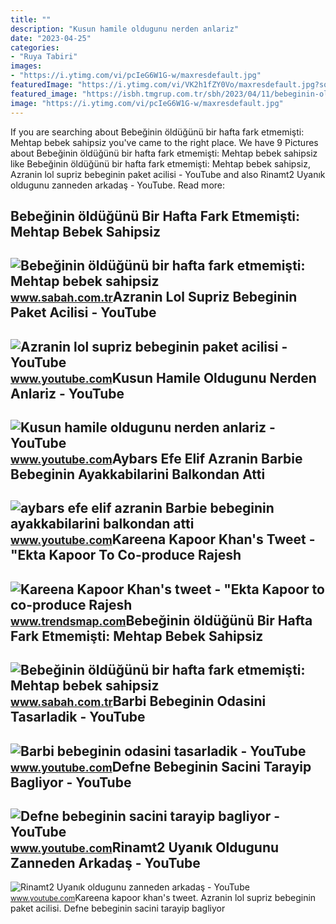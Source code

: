 ```yaml
---
title: ""
description: "Kusun hamile oldugunu nerden anlariz"
date: "2023-04-25"
categories:
- "Ruya Tabiri"
images:
- "https://i.ytimg.com/vi/pcIeG6W1G-w/maxresdefault.jpg"
featuredImage: "https://i.ytimg.com/vi/VK2h1fZY0Vo/maxresdefault.jpg?sqp=-oaymwEmCIAKENAF8quKqQMa8AEB-AGUA4AC0AWKAgwIABABGHIgPigyMA8=&amp;rs=AOn4CLBVIOBB7DWNSu_lFkfcX3Xn4gy77A"
featured_image: "https://isbh.tmgrup.com.tr/sbh/2023/04/11/bebeginin-oldugunu-bir-hafta-sonra-farketmisti-mehtap-bebek-sahipsiz-kaldi-1681206755328.jpg"
image: "https://i.ytimg.com/vi/pcIeG6W1G-w/maxresdefault.jpg"
---
```


If you are searching about Bebeğinin öldüğünü bir hafta fark etmemişti: Mehtap bebek sahipsiz you've came to the right place. We have 9 Pictures about Bebeğinin öldüğünü bir hafta fark etmemişti: Mehtap bebek sahipsiz like Bebeğinin öldüğünü bir hafta fark etmemişti: Mehtap bebek sahipsiz, Azranin lol supriz bebeginin paket acilisi - YouTube and also Rinamt2 Uyanık oldugunu zanneden arkadaş - YouTube. Read more:

Bebeğinin öldüğünü Bir Hafta Fark Etmemişti: Mehtap Bebek Sahipsiz
------------------------------------------------------------------

 ![Bebeğinin öldüğünü bir hafta fark etmemişti: Mehtap bebek sahipsiz](https://iasbh.tmgrup.com.tr/748070/0/0/0/0/0/0?u=https://isbh.tmgrup.com.tr/sbh/2023/04/11/bebeginin-oldugunu-bir-hafta-sonra-farketmisti-mehtap-bebek-sahipsiz-kaldi-1681206724570.jpg&mw=650) <small>www.sabah.com.tr</small>Azranin Lol Supriz Bebeginin Paket Acilisi - YouTube
----------------------------------------------------

 ![Azranin lol supriz bebeginin paket acilisi - YouTube](https://i.ytimg.com/vi/9PmrsbuUq6c/maxresdefault.jpg?sqp=-oaymwEmCIAKENAF8quKqQMa8AEB-AGUA4AC0AWKAgwIABABGGUgVihIMA8=&rs=AOn4CLBPgl0tO0HAj50Msvl2vgH8S76jbg) <small>www.youtube.com</small>Kusun Hamile Oldugunu Nerden Anlariz - YouTube
----------------------------------------------

 ![Kusun hamile oldugunu nerden anlariz - YouTube](https://i.ytimg.com/vi/0tTmcbQeyeU/maxresdefault.jpg) <small>www.youtube.com</small>Aybars Efe Elif Azranin Barbie Bebeginin Ayakkabilarini Balkondan Atti
----------------------------------------------------------------------

 ![aybars efe elif azranin Barbie bebeginin ayakkabilarini balkondan atti](https://i.ytimg.com/vi/fu24H-7ehMY/maxresdefault.jpg?sqp=-oaymwEmCIAKENAF8quKqQMa8AEB-AGUA4AC0AWKAgwIABABGGogaihqMA8=&rs=AOn4CLDTmUebh3U-FN9uB-6ZfmN96DR8SA) <small>www.youtube.com</small>Kareena Kapoor Khan's Tweet - "Ekta Kapoor To Co-produce Rajesh
---------------------------------------------------------------

 ![Kareena Kapoor Khan's tweet - "Ekta Kapoor to co-produce Rajesh](https://pbs.twimg.com/media/Fcyada8X0AANSFu.jpg) <small>www.trendsmap.com</small>Bebeğinin öldüğünü Bir Hafta Fark Etmemişti: Mehtap Bebek Sahipsiz
------------------------------------------------------------------

 ![Bebeğinin öldüğünü bir hafta fark etmemişti: Mehtap bebek sahipsiz](https://isbh.tmgrup.com.tr/sbh/2023/04/11/bebeginin-oldugunu-bir-hafta-sonra-farketmisti-mehtap-bebek-sahipsiz-kaldi-1681206755328.jpg) <small>www.sabah.com.tr</small>Barbi Bebeginin Odasini Tasarladik - YouTube
--------------------------------------------

 ![Barbi bebeginin odasini tasarladik - YouTube](https://i.ytimg.com/vi/Utep99zc_R0/hqdefault.jpg) <small>www.youtube.com</small>Defne Bebeginin Sacini Tarayip Bagliyor - YouTube
-------------------------------------------------

 ![Defne bebeginin sacini tarayip bagliyor - YouTube](https://i.ytimg.com/vi/VK2h1fZY0Vo/maxresdefault.jpg?sqp=-oaymwEmCIAKENAF8quKqQMa8AEB-AGUA4AC0AWKAgwIABABGHIgPigyMA8=&rs=AOn4CLBVIOBB7DWNSu_lFkfcX3Xn4gy77A) <small>www.youtube.com</small>Rinamt2 Uyanık Oldugunu Zanneden Arkadaş - YouTube
--------------------------------------------------

 ![Rinamt2 Uyanık oldugunu zanneden arkadaş - YouTube](https://i.ytimg.com/vi/pcIeG6W1G-w/maxresdefault.jpg) <small>www.youtube.com</small>Kareena kapoor khan's tweet. Azranin lol supriz bebeginin paket acilisi. Defne bebeginin sacini tarayip bagliyor
